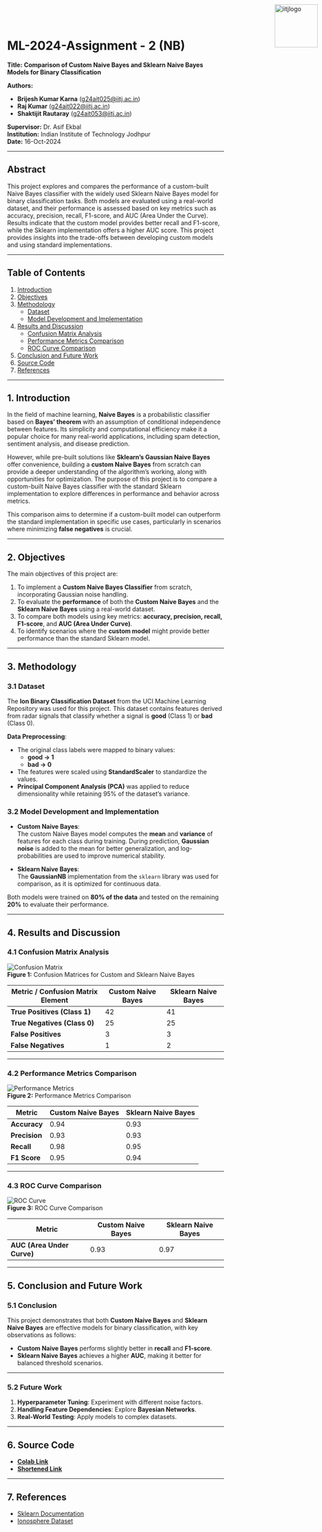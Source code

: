 # **ML-2024-Assignment - 2 (NB)**

<div style="position: absolute; top: 10px; right: 10px;">
    <img src="https://github.com/user-attachments/assets/934c393e-0438-46b0-a004-4acc53996720" alt="iitjlogo" width="100"/>
</div>

**Title:** **Comparison of Custom Naive Bayes and Sklearn Naive Bayes Models for Binary Classification**

**Authors:**  
- **Brijesh Kumar Karna** (g24ait025@iitj.ac.in)  
- **Raj Kumar** (g24ait022@iitj.ac.in)  
- **Shaktijit Rautaray** (g24ait053@iitj.ac.in)  

**Supervisor:** Dr. Asif Ekbal  
**Institution:** Indian Institute of Technology Jodhpur  
**Date:** 16-Oct-2024  

---

## **Abstract**
This project explores and compares the performance of a custom-built Naive Bayes classifier with the widely used Sklearn Naive Bayes model for binary classification tasks. Both models are evaluated using a real-world dataset, and their performance is assessed based on key metrics such as accuracy, precision, recall, F1-score, and AUC (Area Under the Curve). Results indicate that the custom model provides better recall and F1-score, while the Sklearn implementation offers a higher AUC score. This project provides insights into the trade-offs between developing custom models and using standard implementations.

---

## **Table of Contents**
1. [Introduction](#1-introduction)  
2. [Objectives](#2-objectives)  
3. [Methodology](#3-methodology)  
   - [Dataset](#31-dataset)  
   - [Model Development and Implementation](#32-model-development-and-implementation)  
4. [Results and Discussion](#4-results-and-discussion)  
   - [Confusion Matrix Analysis](#41-confusion-matrix-analysis)  
   - [Performance Metrics Comparison](#42-performance-metrics-comparison)  
   - [ROC Curve Comparison](#43-roc-curve-comparison)  
5. [Conclusion and Future Work](#5-conclusion-and-future-work)  
6. [Source Code](#6-source-code)  
7. [References](#7-references)  

---

## 1. **Introduction**
In the field of machine learning, **Naive Bayes** is a probabilistic classifier based on **Bayes’ theorem** with an assumption of conditional independence between features. Its simplicity and computational efficiency make it a popular choice for many real-world applications, including spam detection, sentiment analysis, and disease prediction. 

However, while pre-built solutions like **Sklearn’s Gaussian Naive Bayes** offer convenience, building a **custom Naive Bayes** from scratch can provide a deeper understanding of the algorithm’s working, along with opportunities for optimization. The purpose of this project is to compare a custom-built Naive Bayes classifier with the standard Sklearn implementation to explore differences in performance and behavior across metrics.

This comparison aims to determine if a custom-built model can outperform the standard implementation in specific use cases, particularly in scenarios where minimizing **false negatives** is crucial.

---

## 2. **Objectives**
The main objectives of this project are:
1. To implement a **Custom Naive Bayes Classifier** from scratch, incorporating Gaussian noise handling.
2. To evaluate the **performance** of both the **Custom Naive Bayes** and the **Sklearn Naive Bayes** using a real-world dataset.
3. To compare both models using key metrics: **accuracy, precision, recall, F1-score**, and **AUC (Area Under Curve)**.
4. To identify scenarios where the **custom model** might provide better performance than the standard Sklearn model.

---

## 3. **Methodology**

### 3.1 **Dataset**
The **Ion Binary Classification Dataset** from the UCI Machine Learning Repository was used for this project. This dataset contains features derived from radar signals that classify whether a signal is **good** (Class 1) or **bad** (Class 0).  

**Data Preprocessing**:
- The original class labels were mapped to binary values:  
  - **good → 1**  
  - **bad → 0**  
- The features were scaled using **StandardScaler** to standardize the values.
- **Principal Component Analysis (PCA)** was applied to reduce dimensionality while retaining 95% of the dataset’s variance.

### 3.2 **Model Development and Implementation**
- **Custom Naive Bayes**:  
  The custom Naive Bayes model computes the **mean** and **variance** of features for each class during training. During prediction, **Gaussian noise** is added to the mean for better generalization, and log-probabilities are used to improve numerical stability.

- **Sklearn Naive Bayes**:  
  The **GaussianNB** implementation from the `sklearn` library was used for comparison, as it is optimized for continuous data.

Both models were trained on **80% of the data** and tested on the remaining **20%** to evaluate their performance.

---

## 4. **Results and Discussion**

### 4.1 **Confusion Matrix Analysis**
![Confusion Matrix](https://github.com/user-attachments/assets/2369f654-f8ae-47b4-a2c4-cb77a7ed152a)  
**Figure 1:** Confusion Matrices for Custom and Sklearn Naive Bayes  

| **Metric / Confusion Matrix Element** | **Custom Naive Bayes** | **Sklearn Naive Bayes** |
|---------------------------------------|------------------------|-------------------------|
| **True Positives (Class 1)**          | 42                     | 41                      |
| **True Negatives (Class 0)**          | 25                     | 25                      |
| **False Positives**                   | 3                      | 3                       |
| **False Negatives**                   | 1                      | 2                       |

---

### 4.2 **Performance Metrics Comparison**
![Performance Metrics](https://github.com/user-attachments/assets/b33dd8aa-2fdc-456a-8355-2c7d0b61b64e)  
**Figure 2:** Performance Metrics Comparison  

| **Metric**         | **Custom Naive Bayes** | **Sklearn Naive Bayes** |
|--------------------|------------------------|-------------------------|
| **Accuracy**       | 0.94                   | 0.93                    |
| **Precision**      | 0.93                   | 0.93                    |
| **Recall**         | 0.98                   | 0.95                    |
| **F1 Score**       | 0.95                   | 0.94                    |

---

### 4.3 **ROC Curve Comparison**
![ROC Curve](https://github.com/user-attachments/assets/55cd74dc-4fa8-4d10-a8fd-0ce196405288)  
**Figure 3:** ROC Curve Comparison  

| **Metric**         | **Custom Naive Bayes** | **Sklearn Naive Bayes** |
|--------------------|------------------------|-------------------------|
| **AUC (Area Under Curve)** | 0.93            | 0.97                    |

---

## 5. **Conclusion and Future Work**

### 5.1 **Conclusion**
This project demonstrates that both **Custom Naive Bayes** and **Sklearn Naive Bayes** are effective models for binary classification, with key observations as follows:
- **Custom Naive Bayes** performs slightly better in **recall** and **F1-score**.
- **Sklearn Naive Bayes** achieves a higher **AUC**, making it better for balanced threshold scenarios.

---

### 5.2 **Future Work**
1. **Hyperparameter Tuning**: Experiment with different noise factors.  
2. **Handling Feature Dependencies**: Explore **Bayesian Networks**.  
3. **Real-World Testing**: Apply models to complex datasets.

---

## 6. **Source Code**
- **[Colab Link](https://colab.research.google.com/drive/17df-jWUhNRvYdLiimxdDjGJbUEd1cssQ?usp=sharing)**  
- **[Shortened Link](https://smalldev.tools/share-bin/gzIzlkAq)**

---

## 7. **References**
- [Sklearn Documentation](https://scikit-learn.org)  
- [Ionosphere Dataset](https://archive.ics.uci.edu/ml/datasets/Ionosphere)
